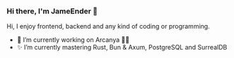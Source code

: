 ### Hi there, I'm JameEnder 👋

Hi, I enjoy frontend, backend and any kind of coding or programming.

-   🔭 I’m currently working on Arcanya 🧙‍♂️
-   ✨ I’m currently mastering Rust, Bun & Axum, PostgreSQL and SurrealDB
